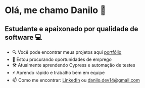 # Olá, me chamo Danilo 🚀
## Estudante e apaixonado por qualidade de software 💻

- 🔍 Você pode encontrar meus projetos aqui [portfólio](#http://bit.ly/4jGr44B)
- 🎯 Estou procurando oportunidades de emprego
- 🛠️ Atualmente aprendendo Cypress e automação de testes
- ⚡ Aprendo rápido e trabalho bem em equipe
- 📫 Como me encontrar: [LinkedIn](http://bit.ly/4jGr44B) ou danilo.dev14@gmail.com

<!---
MotaQA/MotaQA is a ✨ special ✨ repository because its `README.md` (this file) appears on your GitHub profile.
You can click the Preview link to take a look at your changes.
--->
